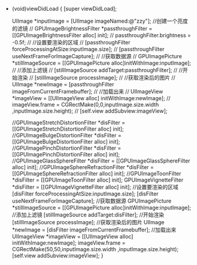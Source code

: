 - (void)viewDidLoad {
    [super viewDidLoad];
    
    UIImage *inputImage = [UIImage imageNamed:@"zzy"];
    //创建一个亮度的滤镜
//    GPUImageBrightnessFilter *passthroughFilter = [[GPUImageBrightnessFilter alloc] init];
//    passthroughFilter.brightness = -0.5f;
//    //设置要渲染的区域
//    [passthroughFilter forceProcessingAtSize:inputImage.size];
//    [passthroughFilter useNextFrameForImageCapture];
//    //获取数据源
//    GPUImagePicture *stillImageSource = [[GPUImagePicture alloc]initWithImage:inputImage];
//    //添加上滤镜
//    [stillImageSource addTarget:passthroughFilter];
//    //开始渲染
//    [stillImageSource processImage];
//    //获取渲染后的图片
//    UIImage *newImage = [passthroughFilter imageFromCurrentFramebuffer];
//    //加载出来
//    UIImageView *imageView = [[UIImageView alloc] initWithImage:newImage];
//    imageView.frame = CGRectMake(0,0,inputImage.size.width ,inputImage.size.height);
//    [self.view addSubview:imageView];
    
    
    //GPUImageStretchDistortionFilter *disFilter =[[GPUImageStretchDistortionFilter alloc] init];
    //GPUImageBulgeDistortionFilter *disFilter = [[GPUImageBulgeDistortionFilter alloc] init];
    //GPUImagePinchDistortionFilter *disFilter = [[GPUImagePinchDistortionFilter alloc] init];
    //GPUImageGlassSphereFilter *disFilter = [[GPUImageGlassSphereFilter alloc] init];
    //GPUImageSphereRefractionFilter *disFilter = [[GPUImageSphereRefractionFilter alloc] init];
    //GPUImageToonFilter *disFilter = [[GPUImageToonFilter alloc] init];
    GPUImageVignetteFilter *disFilter = [[GPUImageVignetteFilter alloc] init];
    //设置要渲染的区域
    [disFilter forceProcessingAtSize:inputImage.size];
    [disFilter useNextFrameForImageCapture];
    //获取数据源
    GPUImagePicture *stillImageSource = [[GPUImagePicture alloc]initWithImage:inputImage];
    //添加上滤镜
    [stillImageSource addTarget:disFilter];
    //开始渲染
    [stillImageSource processImage];
    //获取渲染后的图片
    UIImage *newImage = [disFilter imageFromCurrentFramebuffer];
    //加载出来
    UIImageView *imageView = [[UIImageView alloc] initWithImage:newImage];
    imageView.frame = CGRectMake(50,50,inputImage.size.width ,inputImage.size.height);
    [self.view addSubview:imageView];
}
